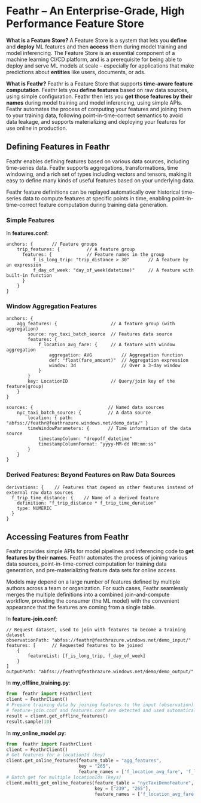 Feathr – An Enterprise-Grade, High Performance Feature Store
====================

**What is a Feature Store?** A Feature Store is a system that lets you
**define** and **deploy** ML features and then **access** them during model training and model inferencing.
The Feature Store is an essential component of a machine learning CI/CD platform, and is a prerequisite for being able
to deploy and serve ML models at scale – especially for applications that make predictions about **entities** like
users, documents, or ads.

**What is Feathr?** Feathr is a Feature Store that supports **time-aware feature computation**.
Feathr lets you **define features** based on raw data sources, using simple configuration.
Feathr then lets you **get those features by their names** during model training and model inferencing,
using simple APIs. Feathr automates the process of computing your features and joining them to your training
data, following point-in-time-correct semantics to avoid data leakage, and supports materializing and deploying
your features for use online in production.

## Defining Features in Feathr

Feathr enables defining features based on various data sources, including time-series data.
Feathr supports aggregations, transformations, time windowing, and a rich set of types including
vectors and tensors, making it easy to define many kinds of useful features based on your underlying data.

Feathr feature definitions can be replayed automatically over historical time-series data to compute
features at specific points in time, enabling point-in-time-correct feature computation during
training data generation.

### Simple Features
In **features.conf**:
```
anchors: {       // Feature groups
    trip_features: {          // A feature group
      features: {             // Feature names in the group
          f_is_long_trip: "trip_distance > 30"       // A feature by an expression
          f_day_of_week: "day_of_week(datetime)"     // A feature with built-in function
      }
    }
}
```

### Window Aggregation Features
```
anchors: {
    agg_features: {                    // A feature group (with aggregation)
        source: nyc_taxi_batch_source  // Features data source
        features: {
            f_location_avg_fare: {     // A feature with window aggregation
                aggregation: AVG           // Aggregation function
                def: "float(fare_amount)"  // Aggregation expression
                window: 3d                 // Over a 3-day window
            }
        }
        key: LocationID                // Query/join key of the feature(group)
    }
}
        
sources: {                            // Named data sources
    nyc_taxi_batch_source: {          // A data source
        location: { path: "abfss://feathr@feathrazure.windows.net/demo_data/" }
        timeWindowParameters: {       // Time information of the data source
            timestampColumn: "dropoff_datetime"
            timestampColumnFormat: "yyyy-MM-dd HH:mm:ss"
        }
    }
}
```

### Derived Features: Beyond Features on Raw Data Sources
```
derivations: {    // Features that depend on other features instead of external raw data sources
  f_trip_time_distance: {    // Name of a derived feature
    definition: "f_trip_distance * f_trip_time_duration"
    type: NUMERIC
  }
}
```
## Accessing Features from Feathr

Feathr provides simple APIs for model pipelines and inferencing code to **get features by their names**.
Feathr automates the process of joining various data sources, point-in-time-correct computation for
training data generation, and pre-materializing feature data sets for online access.

Models may depend on a large number of features defined by multiple authors across a team or organization.
For such cases, Feathr seamlessly merges the multiple definitions into a combined join-and-compute workflow,
providing the consumer (the ML model) with the convenient appearance that the features are coming from a single table.

In **feature-join.conf**:
```
// Request dataset, used to join with features to become a training dataset
observationPath: "abfss://feathr@feathrazure.windows.net/demo_input/"
features: [      // Requested features to be joined  
    {
        featureList: [f_is_long_trip, f_day_of_week]
    }
]
outputPath: "abfss://feathr@feathrazure.windows.net/demo/demo_output/"
```

In **my_offline_training.py**:
```python
from  feathr import FeathrClient
client = FeathrClient()
# Prepare training data by joining features to the input (observation) data.
# feature-join.conf and features.conf are detected and used automatically.
result = client.get_offline_features()
result.sample(10)
```

In **my_online_model.py**:
```python
from  feathr import FeathrClient
client = FeathrClient()
# Get features for a locationId (key)
client.get_online_features(feature_table = "agg_features", 
                           key = "265",
                           feature_names = ['f_location_avg_fare', 'f_location_max_fare'])
# Batch get for multiple locationIds (keys)
client.multi_get_online_features(feature_table = "nycTaxiDemoFeature",
                                 key = ["239", "265"],
                                 feature_names = ['f_location_avg_fare', 'f_location_max_fare'])

```
